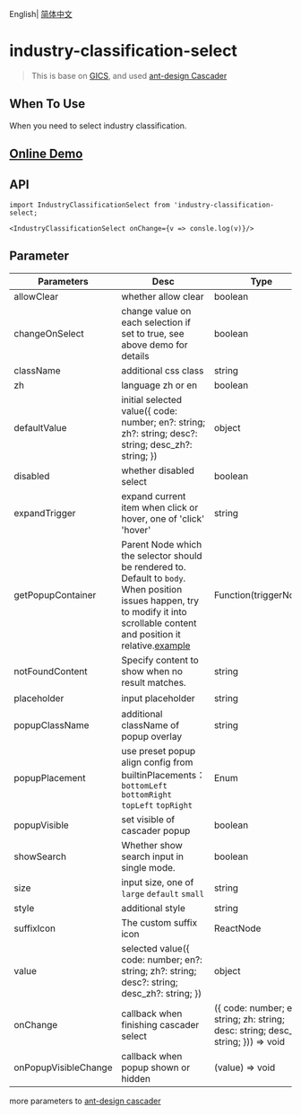 English| [简体中文](./README_zh-CN.md)



# industry-classification-select

> This is base on  [GICS](https://www.msci.com/gics), and used [ant-design Cascader](https://ant.design/components/cascader/)



## When To Use



When you need to select industry classification.



## [Online Demo](https://codesandbox.io/s/industry-classification-select-j3y5c)



## API



```react
import IndustryClassificationSelect from 'industry-classification-select;

<IndustryClassificationSelect onChange={v => consle.log(v)}/>
```





## Parameter



| Parameters                 | Desc                                                         | Type                                                         | Default              |
| -------------------- | ------------------------------------------------------------ | ------------------------------------------------------------ | ------------------- |
| allowClear           | whether allow clear                                          | boolean                                                      | true                |
| changeOnSelect       | change value on each selection if set to true, see above demo for details | boolean                                                      | false               |
| className            | additional css class                                         | string                                                       | -                   |
| zh                   | language zh or en                                            | boolean                                                      | false               |
| defaultValue         | initial selected value({   code: number;   en?: string;   zh?: string;   desc?: string;   desc_zh?: string; }) | object                                                       | -                   |
| disabled             | whether disabled select                                      | boolean                                                      | false               |
| expandTrigger        | expand current item when click or hover, one of 'click' 'hover' | string                                                       | ‘click’             |
| getPopupContainer    | Parent Node which the selector should be rendered to. Default to `body`. When position issues happen, try to modify it into scrollable content and position it relative.[example](https://codepen.io/afc163/pen/zEjNOy?editors=0010) | Function(triggerNode)                                        | () => document.body |
| notFoundContent      | Specify content to show when no result matches.              | string                                                       | 'Not Found'         |
| placeholder          | input placeholder                                            | string                                                       | '请选择'            |
| popupClassName       | additional className of popup overlay                        | string                                                       | -                   |
| popupPlacement       | use preset popup align config from builtinPlacements：`bottomLeft` `bottomRight` `topLeft` `topRight` | Enum                                                         | bottomLeft          |
| popupVisible         | set visible of cascader popup                                | boolean                                                      | -                   |
| showSearch           | Whether show search input in single mode.                    | boolean                                                      | false               |
| size                 | input size, one of `large` `default` `small`                 | string                                                       | default             |
| style                | additional style                                             | string                                                       | -                   |
| suffixIcon           | The custom suffix icon                                       | ReactNode                                                    | -                   |
| value                | selected value({   code: number;   en?: string;   zh?: string;   desc?: string;   desc_zh?: string; }) | object                                                       | -                   |
| onChange             | callback when finishing cascader select                      | ({   code: number;   en: string;   zh: string;   desc: string;   desc_zh: string; })) => void | -                   |
| onPopupVisibleChange | callback when popup shown or hidden                          | (value) => void                                              |                     |



more parameters to [ant-design cascader](https://ant.design/components/cascader/#API)

